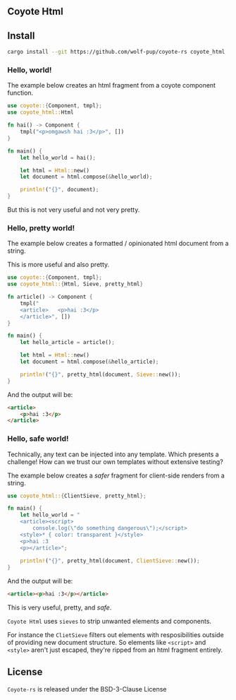 
## Coyote Html

## Install

```sh
cargo install --git https://github.com/wolf-pup/coyote-rs coyote_html
```

### Hello, world!

The example below creates an html fragment from a coyote component function.

```rust
use coyote::{Component, tmpl};
use coyote_html::Html

fn hai() -> Component {
    tmpl("<p>omgawsh hai :3</p>", [])
}

fn main() {
    let hello_world = hai();

    let html = Html::new()
    let document = html.compose(&hello_world);

    println!("{}", document);
}
```

But this is not very useful and not very pretty.

### Hello, pretty world!

The example below creates a formatted / opinionated html document from a string. 

This is more useful and also pretty.

```rust
use coyote::{Component, tmpl};
use coyote_html::{Html, Sieve, pretty_html}

fn article() -> Component {
    tmpl("
    <article>   <p>hai :3</p>
    </article>", [])
}

fn main() {
    let hello_article = article();

    let html = Html::new()
    let document = html.compose(&hello_article);

    println!("{}", pretty_html(document, Sieve::new());
}
```

And the output will be:
```html
<article>
    <p>hai :3</p>
</article>
```

### Hello, safe world!

Technically, any text can be injected into any template. Which presents a challenge! How can we trust our own templates without extensive testing?

The example below creates a _safer_ fragment for client-side renders from a string. 

```rust
use coyote_html::{ClientSieve, pretty_html};

fn main() {
    let hello_world = "
    <article><script>
        console.log(\"do something dangerous\");</script>
    <style>* { color: transparent }</style>
    <p>hai :3
    <p></article>";
    
    println!("{}", pretty_html(document, ClientSieve::new());
}
```

And the output will be:
```html
<article><p>hai :3</p></article>
```

This is very useful, pretty, and _safe_.

`Coyote Html` uses `sieves` to strip unwanted elements and components.

For instance the `ClietSieve` filters out elements with resposibilities outside of providing new document structure. So elements like `<script>` and `<style>` aren't just escaped, they're ripped from an html fragment entirely.

## License

`Coyote-rs` is released under the BSD-3-Clause License
